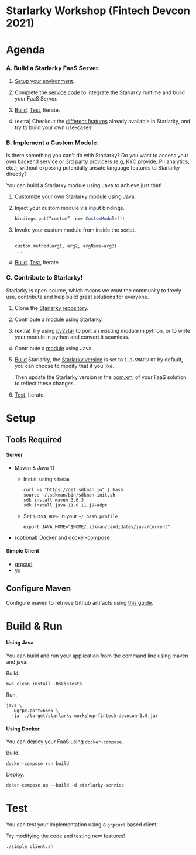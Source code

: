 # Starlarky Workshop (Fintech Devcon 2021)

# Agenda

### A. Build a Starlarky FaaS Server.
1. [Setup your environment](#setup).

2. Complete the [service code](https://github.com/moehajj/starlarky-workshop-fintech-devcon/blob/main/src/main/java/com/moehajj/spring/boot/grpc/example/StarlarkyService.java) 
   to integrate the Starlarky runtime and build your FaaS Server.

3. [Build](#build--run), [Test](#test), Iterate.

4. (extra) Checkout the [different features](https://github.com/verygoodsecurity/starlarky/tree/master/larky/src/main/resources) 
   already available in Starlarky, and try to build your own use-cases!

### B. Implement a Custom Module.
Is there something you can't do with Starlarky? 
Do you want to access your own backend service or 3rd party providers (e.g, KYC provide, PII analytics, etc.), 
without exposing potentially unsafe language features to Starlarky directly? 

You can build a Starlarky module using Java to achieve just that!

1. Customize your own Starlarky [module](https://github.com/moehajj/starlarky-workshop-fintech-devcon/blob/main/src/main/java/com/moehajj/spring/boot/grpc/example/modules/CustomModule.java) 
   using Java.
   
2. Inject your custom module via input bindings.
   
   ```java
   bindings.put(“custom”, new CustomModule());
   ```

3. Invoke your custom module from inside the script.

   ```python
   ...
   custom.method(arg1, arg2, argName=arg3)
   ...
   ```
4. [Build](#build--run), [Test](#test), Iterate.

### C. Contribute to Starlarky!
Starlarky is open-source, 
which means we want the community to freely use, contribute and help build great solutions for everyone.

1. Clone the [Starlarky repository](github.com/verygoodsecurity/starlarky).
   
2. Contribute a [module](https://github.com/verygoodsecurity/starlarky/tree/master/larky/src/main/resources) 
   using Starlarky.

3. (extra) Try using [py2star](https://github.com/mahmoudimus/py2star)
   to port an existing module in python, or to write your module in python and convert it seamless.

4. Contribute a [module](https://github.com/verygoodsecurity/starlarky/tree/master/larky/src/main/java/com/verygood/security/larky/modules) 
   using Java.
   
5. [Build](#build--run) Starlarky, the [Starlarky version](https://github.com/verygoodsecurity/starlarky/blob/master/pom.xml#L9)
   is set to `1.0-SNAPSHOT` by default, you can choose to modify that if you like.
   
   Then update the Starlarky version in the [pom.xml](https://github.com/moehajj/starlarky-workshop-fintech-devcon/blob/main/pom.xml#L14) 
   of your FaaS solution to reflect these changes.
   
6. [Test](#test), Iterate.
 
# Setup
## Tools Required
#### Server
- Maven & Java 11
    -  Install using `sdkman` 
        ```shell
        curl -s "https://get.sdkman.io" | bash
        source ~/.sdkman/bin/sdkman-init.sh
        sdk install maven 3.6.3
        sdk install java 11.0.11.j9-adpt
        ```
    - Set `$JAVA_HOME` in your `~/.bash_profile`
        ```shell
        export JAVA_HOME="$HOME/.sdkman/candidates/java/current"
        ```

- (optional) [Docker](https://docs.docker.com/get-docker/) 
  and [docker-compose](https://docs.docker.com/compose/install/)

#### Simple Client
- [grpcurl](https://github.com/fullstorydev/grpcurl#installation)
- [yq](https://github.com/fullstorydev/grpcurl#installation)

## Configure Maven
Configure maven to retrieve Github artifacts using [this guide](https://github.com/verygoodsecurity/starlarky/blob/master/README.md#developer-setup).

# Build & Run

#### Using Java

You can build and run your application from the command line using maven and java.

Build.
```shell
mvn clean install -DskipTests
```

Run.
```shell
java \
  -Dgrpc.port=6565 \
  -jar ./target/starlarky-workshop-fintech-devncon-1.0.jar
```

#### Using Docker

You can deploy your FaaS using `docker-compose`.

Build.
```
docker-compose run build
```

Deploy.
```
doker-compose up --build -d starlarky-service
```

# Test
You can test your implementation using a `grpcurl` based client.

Try modifying the code and testing new features!
```shell
./simple_client.sh
```
